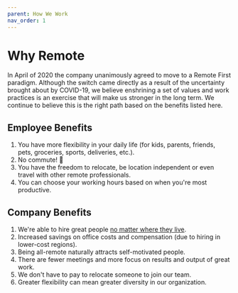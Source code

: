 ```yaml
---
parent: How We Work
nav_order: 1
---
```

# Why Remote
In April of 2020 the company unanimously agreed to move to a Remote First paradigm.  Although the switch came directly as a result of the uncertainty brought about by COVID-19, we believe enshrining a set of values and work practices is an exercise that will make us stronger in the long term.  We continue to believe this is the right path based on the benefits listed here.

## Employee Benefits
1. You have more flexibility in your daily life (for kids, parents, friends, pets, groceries, sports, deliveries, etc.).
1. No commute! :car:
1. You have the freedom to relocate, be location independent or even travel with other remote professionals.
1. You can choose your working hours based on when you're most productive.

## Company Benefits
1. We're able to hire great people [no matter where they live](hiring.md).
1. Increased savings on office costs and compensation (due to hiring in lower-cost regions).
1. Being all-remote naturally attracts self-motivated people.
1. There are fewer meetings and more focus on results and output of great work.
1. We don't have to pay to relocate someone to join our team.
1. Greater flexibility can mean greater diversity in our organization.
